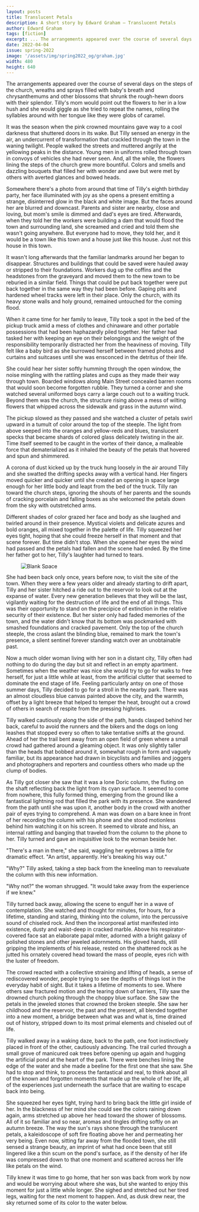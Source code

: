 ```yaml
---
layout: posts
title: Translucent Petals
description: A short story by Edward Graham – Translucent Petals
author: Edward Graham
tags: [fiction]
excerpt: ... The arrangements appeared over the course of several days ...
date: 2022-04-04
issue: spring-2022
image: '/assets/img/spring2022_og/graham.jpg'
width: 480
height: 640
---
```


The arrangements appeared over the course of several days on the steps
of the church, wreaths and sprays filled with baby's breath and
chrysanthemums and other blossoms that shrunk the rough-hewn doors with
their splendor. Tilly's mom would point out the flowers to her in a low
hush and she would giggle as she tried to repeat the names, rolling the
syllables around with her tongue like they were globs of caramel.

It was the season when the pink crowned mountains gave way to a cool
darkness that shuttered doors in its wake. But Tilly sensed an energy in
the air, an undercurrent of transformation that crackled through the
town in the waning twilight. People walked the streets and muttered
angrily at the yellowing peaks in the distance. Young men in uniforms
rolled through town in convoys of vehicles she had never seen. And, all
the while, the flowers lining the steps of the church grew more
bountiful. Colors and smells and dazzling bouquets that filled her with
wonder and awe but were met by others with averted glances and bowed
heads.

Somewhere there's a photo from around that time of Tilly's eighth
birthday party, her face illuminated with joy as she opens a present
emitting a strange, disinterred glow in the black and white image. But
the faces around her are blurred and downcast. Parents and sister are
nearby, close and loving, but mom's smile is dimmed and dad's eyes are
tired. Afterwards, when they told her the workers were building a dam
that would flood the town and surrounding land, she screamed and cried
and told them she wasn't going anywhere. But everyone had to move, they
told her, and it would be a town like this town and a house just like
this house. Just not this house in this town.

It wasn't long afterwards that the familiar landmarks around her began
to disappear. Structures and buildings that could be saved were hauled
away or stripped to their foundations. Workers dug up the coffins and
the headstones from the graveyard and moved them to the new town to be
reburied in a similar field. Things that could be put back together were
put back together in the same way they had been before. Gaping pits and
hardened wheel tracks were left in their place. Only the church, with
its heavy stone walls and holy ground, remained untouched for the coming
flood.

When it came time for her family to leave, Tilly took a spot in the bed
of the pickup truck amid a mess of clothes and chinaware and other
portable possessions that had been haphazardly piled together. Her
father had tasked her with keeping an eye on their belongings and the
weight of the responsibility temporarily distracted her from the
heaviness of moving. Tilly felt like a baby bird as she burrowed herself
between framed photos and curtains and suitcases until she was ensconced
in the detritus of their life.

She could hear her sister softly humming through the open window, the
noise mingling with the rattling plates and cups as they made their way
through town. Boarded windows along Main Street concealed barren rooms
that would soon become forgotten rubble. They turned a corner and she
watched several uniformed boys carry a large couch out to a waiting
truck. Beyond them was the church, the structure rising above a mess of
wilting flowers that whipped across the sidewalk and grass in the autumn
wind.

The pickup slowed as they passed and she watched a cluster of petals
swirl upward in a tumult of color around the top of the steeple. The
light from above seeped into the oranges and yellow-reds and blues,
translucent specks that became shards of colored glass delicately
twisting in the air. Time itself seemed to be caught in the vortex of
their dance, a malleable force that dematerialized as it inhaled the
beauty of the petals that hovered and spun and shimmered.

A corona of dust kicked up by the truck hung loosely in the air around
Tilly and she swatted the drifting specks away with a vertical hand. Her
fingers moved quicker and quicker until she created an opening in space
large enough for her little body and leapt from the bed of the truck.
Tilly ran toward the church steps, ignoring the shouts of her parents
and the sounds of cracking porcelain and falling boxes as she welcomed
the petals down from the sky with outstretched arms.

Different shades of color grazed her face and body as she laughed and
twirled around in their presence. Mystical violets and delicate azures
and bold oranges, all mixed together in the palette of life. Tilly
squeezed her eyes tight, hoping that she could freeze herself in that
moment and that scene forever. But time didn't stop. When she opened her
eyes the wind had passed and the petals had fallen and the scene had
ended. By the time her father got to her, Tilly's laughter had turned to
tears.

<figure class="my-4 py-3 ">
  <img src="{{ '/assets/img/dinkus.png' | prepend: site.baseurl }}" class="d-block mx-auto" alt="Blank Space" style="max-height:15px;" />
</figure>

She had been back only once, years before now, to visit the site of the
town. When they were a few years older and already starting to drift
apart, Tilly and her sister hitched a ride out to the reservoir to look
out at the expanse of water. Every new generation believes that they
will be the last, vigilantly waiting for the destruction of life and the
end of all things. This was their opportunity to stand on the precipice
of extinction in the relative security of their existence. But her
sister only had faded memories of the town, and the water didn't know
that its bottom was pockmarked with smashed foundations and cracked
pavement. Only the top of the church steeple, the cross aslant the
blinding blue, remained to mark the town's presence, a silent sentinel
forever standing watch over an unobtainable past.

Now a much older woman living with her son in a distant city, Tilly
often had nothing to do during the day but sit and reflect in an empty
apartment. Sometimes when the weather was nice she would try to go for
walks to free herself, for just a little while at least, from the
artificial clutter that seemed to dominate the end stage of life.
Feeling particularly antsy on one of those summer days, Tilly decided to
go for a stroll in the nearby park. There was an almost cloudless blue
canvas painted above the city, and the warmth, offset by a light breeze
that helped to temper the heat, brought out a crowd of others in search
of respite from the pressing highrises.

Tilly walked cautiously along the side of the path, hands clasped behind
her back, careful to avoid the runners and the bikers and the dogs on
long leashes that stopped every so often to take tentative sniffs at the
ground. Ahead of her the trail bent away from an open field of green
where a small crowd had gathered around a gleaming object. It was only
slightly taller than the heads that bobbed around it, somewhat rough in
form and vaguely familiar, but its appearance had drawn in bicyclists
and families and joggers and photographers and reporters and countless
others who made up the clump of bodies.

As Tilly got closer she saw that it was a lone Doric column, the fluting
on the shaft reflecting back the light from its cyan surface. It seemed
to come from nowhere, this fully formed thing, emerging from the ground
like a fantastical lightning rod that filled the park with its presence.
She wandered from the path until she was upon it, another body in the
crowd with another pair of eyes trying to comprehend. A man was down on
a bare knee in front of her recording the column with his phone and she
stood motionless behind him watching it on his screen. It seemed to
vibrate and hiss, an internal rattling and banging that traveled from
the column to the phone to her. Tilly turned and gave an inquisitive
look to the woman beside her.

"There's a man in there," she said, waggling her eyebrows a little for
dramatic effect. "An artist, apparently. He's breaking his way out."

"Why?" Tilly asked, taking a step back from the kneeling man to
reevaluate the column with this new information.

"Why not?" the woman shrugged. "It would take away from the experience
if we knew."

Tilly turned back away, allowing the scene to engulf her in a wave of
contemplation. She watched and thought for minutes, for hours, for a
lifetime, standing and staring, thinking into the column, into the
percussive sound of chiseled rock. And then the incorporeal artist
manifested into existence, dusty and waist-deep in cracked marble. Above
his respirator-covered face sat an elaborate papal miter, adorned with a
bright galaxy of polished stones and other jeweled adornments. His
gloved hands, still gripping the implements of his release, rested on
the shattered rock as he jutted his ornately covered head toward the
mass of people, eyes rich with the luster of freedom.

The crowd reacted with a collective straining and lifting of heads, a
sense of rediscovered wonder, people trying to see the depths of things
lost in the everyday habit of sight. But it takes a lifetime of moments
to see. Where others saw fractured motion and the tearing down of
barriers, Tilly saw the drowned church poking through the choppy blue
surface. She saw the petals in the jeweled stones that crowned the
broken steeple. She saw her childhood and the reservoir, the past and
the present, all blended together into a new moment, a bridge between
what was and what is, time drained out of history, stripped down to its
most primal elements and chiseled out of life.

Tilly walked away in a waking daze, back to the path, one foot
instinctively placed in front of the other, cautiously advancing. The
trail curled through a small grove of manicured oak trees before opening
up again and hugging the artificial pond at the heart of the park. There
were benches lining the edge of the water and she made a beeline for the
first one that she saw. She had to stop and think, to process the
fantastical and real, to think about all of the known and forgotten
moments that made up the whole of her life, all of the experiences just
underneath the surface that are waiting to escape back into being.

She squeezed her eyes tight, trying hard to bring back the little girl
inside of her. In the blackness of her mind she could see the colors
raining down again, arms stretched up above her head toward the shower
of blossoms. All of it so familiar and so near, aromas and tingles
drifting softly on an autumn breeze. The way the sun's rays shone
through the translucent petals, a kaleidoscope of soft fire floating
above her and permeating her very being. Even now, sitting far away from
the flooded town, she still sensed a strange beauty, an imprint of what
had once been that still lingered like a thin scum on the pond's
surface, as if the density of her life was compressed down to that one
moment and scattered across her life like petals on the wind.

Tilly knew it was time to go home, that her son was back from work by
now and would be worrying about where she was, but she wanted to enjoy
this moment for just a little while longer. She sighed and stretched out
her tired legs, waiting for the next moment to happen. And, as dusk drew
near, the sky returned some of its color to the water below.
